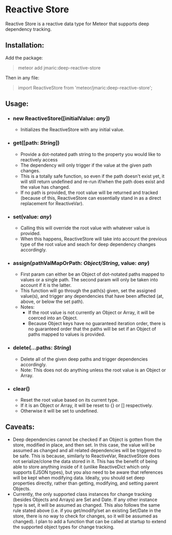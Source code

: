 # Reactive Store

Reactive Store is a reactive data type for Meteor that supports deep dependency tracking.

## Installation:
Add the package:
> meteor add jmaric:deep-reactive-store

Then in any file:
> import ReactiveStore from 'meteor/jmaric:deep-reactive-store';

## Usage:
- ### new ReactiveStore([initialValue: _any_])
    - Initializes the ReactiveStore with any initial value.
- ### get([path: _String_])
    - Provide a dot-notated path string to the property you would like to reactively access
    - The dependency will only trigger if the value at the given path changes.
    - This is a totally safe function, so even if the path doesn't exist yet, it will still return undefined and re-run if/when the path does exist and the value has changed.
    - If no path is provided, the root value will be returned and tracked (because of this, ReactiveStore can essentially stand in as a direct replacement for ReactiveVar).
- ### set(value: _any_)
    - Calling this will override the root value with whatever value is provided.
    - When this happens, ReactiveStore will take into account the previous type of the root value and seach for deep dependency changes accordingly.
- ### assign(pathValMapOrPath: _Object/String_, value: _any_)
    - First param can either be an Object of dot-notated paths mapped to values or a single path. The second param will only be taken into account if it is the latter.
    - This function will go through the path(s) given, set the assigned value(s), and trigger any dependencies that have been affected (at, above, or below the set path).
    - Notes:
        - If the root value is not currently an Object or Array, it will be coerced into an Object.
        - Because Object keys have no guaranteed iteration order, there is no guaranteed order that the paths will be set if an Object of paths mapped to values is provided.
- ### delete(...paths: _String_)
    - Delete all of the given deep paths and trigger dependencies accordingly.
    - Note: This does not do anything unless the root value is an Object or Array.
- ### clear()
    - Reset the root value based on its current type.
    - If it is an Object or Array, it will be reset to {} or [] respectively.
    - Otherwise it will be set to undefined.

## Caveats:
- Deep dependencies cannot be checked if an Object is gotten from the store, modified in place, and then set. In this case, the value will be assumed as changed and all related dependencies will be triggered to be safe. This is because, similarly to ReactiveVar, ReactiveStore does not serialize/clone the data stored in it. This has the benefit of being able to store anything inside of it (unlike ReactiveDict which only supports EJSON types), but you also need to be aware that references will be kept when modifying data. Ideally, you should set deep properties directly, rather than getting, modifying, and setting parent Objects.
- Currently, the only supported class instances for change tracking (besides Objects and Arrays) are Set and Date. If any other instance type is set, it will be assumed as changed. This also follows the same rule stated above (i.e. if you get/modify/set an existing Set/Date in the store, there is no way to check for changes, so it will be assumed as changed). I plan to add a function that can be called at startup to extend the supported object types for change tracking.